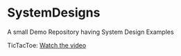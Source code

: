 # SystemDesigns
A small Demo Repository having System Design Examples


TicTacToe:
[Watch the video](TicTacToe/TicTacToe.mp4)
